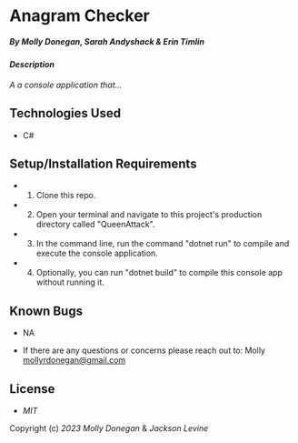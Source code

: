 # Anagram Checker

##### By Molly Donegan, Sarah Andyshack & Erin Timlin

#### _Description_ 

_A a console application that..._

## Technologies Used

* C#

## Setup/Installation Requirements

* 1. Clone this repo.
* 2. Open your terminal and navigate to this project's production directory called "QueenAttack".
* 3. In the command line, run the command "dotnet run" to compile and execute the console application.
* 4. Optionally, you can run "dotnet build" to compile this console app without running it.

## Known Bugs

* NA

* If there are any questions or concerns please reach out to: Molly <mollyrdonegan@gmail.com>

## License

* _MIT_

Copyright (c) _2023_  _Molly Donegan_ & _Jackson Levine_